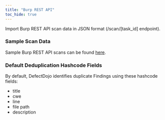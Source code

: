 ```yaml
---
title: "Burp REST API"
toc_hide: true
---
```

Import Burp REST API scan data in JSON format (/scan/[task_id] endpoint).

### Sample Scan Data
Sample Burp REST API scans can be found [here](https://github.com/DefectDojo/django-DefectDojo/tree/master/unittests/scans/burp_api).

### Default Deduplication Hashcode Fields
By default, DefectDojo identifies duplicate Findings using these hashcode fields:

- title
- cwe
- line
- file path
- description
